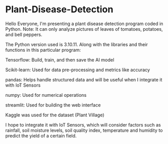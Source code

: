 # Plant-Disease-Detection
Hello Everyone,
I'm presenting a plant disease detection program coded in Python.
Note: It can only analyze pictures of leaves of tomatoes, potatoes, and bell peppers.

The Python version used is 3.10.11. Along with the libraries and their functions in this particular program:

Tensorflow: Build, train, and then save the AI model

Scikit-learn: Used for data pre-processing and metrics like accuracy

pandas: Helps handle structured data and will be useful when I integrate it with IoT Sensors

numpy: Used for numerical operations

streamlit: Used for building the web interface

Kaggle was used for the dataset (Plant Village)

I hope to integrate it with IoT Sensors, which will consider factors such as rainfall, soil moisture levels, soil quality index, temperature and humidity to predict the yield of a certain field.
